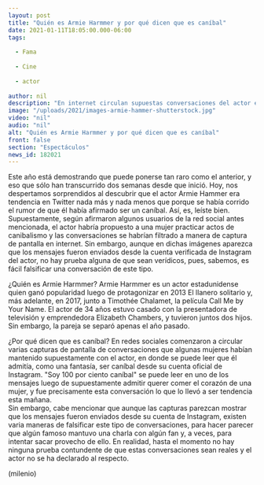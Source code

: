 ```yaml
---
layout: post
title: "Quién es Armie Harmmer y por qué dicen que es caníbal"
date: 2021-01-11T18:05:00.000-06:00
tags:
  
  - Fama
  
  - Cine
  
  - actor
  
author: nil
description: "En internet circulan supuestas conversaciones del actor en las que él admitiría ser 100 por ciento caníbal, sin embargo, no existe prueba alguna de que éstas sean reales. "
image: "/uploads/2021/images-armie-hammer-shutterstock.jpg"
video: "nil"
audio: "nil"
alt: "Quién es Armie Harmmer y por qué dicen que es caníbal"
front: false
section: "Espectáculos"
news_id: 182021
---
```


Este año está demostrando que puede ponerse tan raro como el anterior, y eso que sólo han transcurrido dos semanas desde que inició. Hoy, nos despertamos sorprendidos al descubrir que el actor Armie Hammer era tendencia en Twitter nada más y nada menos que porque se había corrido el rumor de que él había afirmado ser un caníbal.  Así, es, leíste bien. Supuestamente, según afirmaron algunos usuarios de la red social antes mencionada, el actor habría propuesto a una mujer practicar actos de canibalismo y las conversaciones se habrían filtrado a manera de captura de pantalla en internet. Sin embargo, aunque en dichas imágenes aparezca que los mensajes fueron enviados desde la cuenta verificada de Instagram del actor, no hay prueba alguna de que sean verídicos, pues, sabemos, es fácil falsificar una conversación de este tipo.  

¿Quién es Armie Harmmer?  Armie Harmmer es un actor estadunidense quien ganó popularidad luego de protagonizar en 2013 El llanero solitario y, más adelante, en 2017, junto a Timothée Chalamet, la película Call Me by Your Name.  El actor de 34 años estuvo casado con la presentadora de televisión y emprendedora Elizabeth Chambers, y tuvieron juntos dos hijos. Sin embargo, la pareja se separó apenas el año pasado.  

¿Por qué dicen que es caníbal?  En redes sociales comenzaron a circular varias capturas de pantalla de conversaciones que algunas mujeres habían mantenido supuestamente con el actor, en donde se puede leer que él admitía, como una fantasía, ser caníbal desde su cuenta oficial de Instagram.  "Soy 100 por ciento caníbal" se puede leer en uno de los mensajes luego de supuestamente admitir querer comer el corazón de una mujer, y fue precisamente esta conversación lo que lo llevó a ser tendencia esta mañana.  
Sin embargo, cabe mencionar que aunque las capturas parezcan mostrar que los mensajes fueron enviados desde su cuenta de Instagram, existen varia maneras de falsificar este tipo de conversaciones, para hacer parecer que algún famoso mantuvo una charla con algún fan y, a veces, para intentar sacar provecho de ello.  En realidad, hasta el momento no hay ninguna prueba contundente de que estas conversaciones sean reales y el actor no se ha declarado al respecto.  

(milenio)